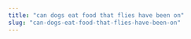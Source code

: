 ```yaml
---
title: "can dogs eat food that flies have been on"
slug: "can-dogs-eat-food-that-flies-have-been-on"
---
```


